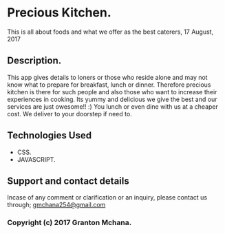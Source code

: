 # Precious Kitchen.

This is all about foods and what we offer as the best caterers, 17 August, 2017

## Description.

This app gives details to loners or those who reside alone and may not know what to prepare for breakfast, lunch or dinner. Therefore precious kitchen is there for such people and also those who want to increase their experiences in cooking.
Its yummy and delicious we give the best and our services are just owesome!! :) You lunch or even dine with us at a cheaper cost. We deliver to your doorstep if need to.

## Technologies Used

* CSS.
* JAVASCRIPT.

## Support and contact details
Incase of any comment or clarification or an inquiry, please contact us through; gmchana254@gmail.com

### Copyright (c) 2017 Granton Mchana.
